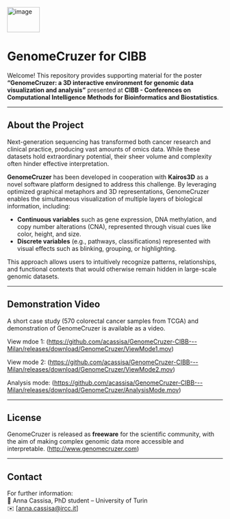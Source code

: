 <img width="76" height="59" alt="image" src="https://github.com/user-attachments/assets/84a3dd16-796e-4b2c-a6ab-ce9e12351cc5" />

# GenomeCruzer for CIBB

Welcome!
This repository provides supporting material for the poster **“GenomeCruzer: a 3D interactive environment for genomic data visualization and analysis”** presented at **CIBB - Conferences on Computational Intelligence Methods for Bioinformatics and Biostatistics**.

---

## About the Project

Next-generation sequencing has transformed both cancer research and clinical practice, producing vast amounts of omics data. While these datasets hold extraordinary potential, their sheer volume and complexity often hinder effective interpretation.

**GenomeCruzer** has been developed in cooperation with **Kairos3D** as a novel software platform designed to address this challenge. By leveraging optimized graphical metaphors and 3D representations, GenomeCruzer enables the simultaneous visualization of multiple layers of biological information, including:

- **Continuous variables** such as gene expression, DNA methylation, and copy number alterations (CNA), represented through visual cues like color, height, and size.  
- **Discrete variables** (e.g., pathways, classifications) represented with visual effects such as blinking, grouping, or highlighting.

This approach allows users to intuitively recognize patterns, relationships, and functional contexts that would otherwise remain hidden in large-scale genomic datasets.

---

## Demonstration Video

A short case study (570 colorectal cancer samples from TCGA) and demonstration of GenomeCruzer is available as a video. 

View mdoe 1:
(https://github.com/acassisa/GenomeCruzer-CIBB---Milan/releases/download/GenomeCruzer/ViewMode1.mov)

View mode 2:
(https://github.com/acassisa/GenomeCruzer-CIBB---Milan/releases/download/GenomeCruzer/ViewMode2.mov)

Analysis mode:
(https://github.com/acassisa/GenomeCruzer-CIBB---Milan/releases/download/GenomeCruzer/AnalysisMode.mov)



---

## License

GenomeCruzer is released as **freeware** for the scientific community, with the aim of making complex genomic data more accessible and interpretable.
(http://www.genomecruzer.com)

---

## Contact

For further information:  
👤 Anna Cassisa, PhD student – University of Turin  
✉️ [anna.cassisa@ircc.it]
